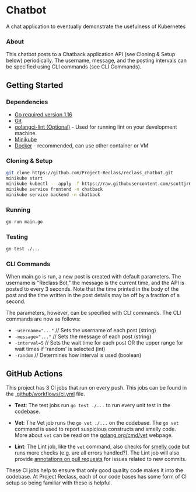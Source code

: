 # Chatbot
A chat application to eventually demonstrate the usefulness of Kubernetes
### About

This chatbot posts to a Chatback application API (see Cloning & Setup below) periodically. The username, message, and the posting intervals can be specified using CLI commands (see CLI Commands).

## Getting Started

### Dependencies

- [Go required version 1.16](https://golang.org/doc/install)
- [Git](https://git-scm.com/downloads)
- [golangci-lint (Optional)](https://golangci-lint.run/usage/install/#local-installation) - Used for running lint on your development machine.
- [Minikube](https://minikube.sigs.k8s.io/docs/start/)
- [Docker](https://docs.docker.com/engine/install/) - recommended, can use other container or VM

### Cloning & Setup

```bash
git clone https://github.com/Project-Reclass/reclass_chatbot.git
minikube start
minikube kubectl -- apply -f https://raw.githubusercontent.com/scottjr632/chatback-k8s-example/main/chatback-remote.yml
minikube service frontend -n chatback
minikube service backend -n chatback
```

### Running

```bash
go run main.go
```

### Testing

```bash
go test ./...
```

### CLI Commands
When main.go is run, a new post is created with default parameters. The username is "Reclass Bot," the message is the current time, and the API is posted to every 3 seconds. Note that the time printed in the body of the post and the time written in the post details may be off by a fraction of a second.

The parameters, however, can be specified with CLI commands. The CLI commands are now as follows:
*   `-username="..."` // Sets the username of each post (string)
*   `-message="..."` // Sets the message of each post (string)
*   `-interval=5` // Sets the wait time for each post OR the upper range for wait times if 'random' is selected (int)
*   `-random` // Determines how interval is used (boolean)


## GitHub Actions

This project has 3 CI jobs that run on every push. This jobs can be found in the [.github/workflows/ci.yml](.github/workflows/ci.yml) file.

- **Test**: The test jobs run `go test ./...` to run every unit test in the codebase. 

- **Vet**: The Vet job runs the `go vet ./...` on the codebase. The `go vet` command is used to report suspicious constructs and smelly code. More about `vet` can be read on the [golang.org/cmd/vet](https://golang.org/cmd/vet/) webpage.

- **Lint**: The Lint job, like the `vet` command, also checks for [smelly code](https://en.wikipedia.org/wiki/Code_smell) but runs more checks (e.g. are all errors handled?). The Lint job will also provide [annotations on pull requests](https://github.com/Project-Reclass/pup/commit/8f62d4be715d369f95745eeba1df996f3e8afeea#diff-2873f79a86c0d8b3335cd7731b0ecf7dd4301eb19a82ef7a1cba7589b5252261R9) for issues related to new commits.

These CI jobs help to ensure that only good quality code makes it into the codebase. At Project Reclass, each of our code bases has some form of CI setup so being familiar with these is helpful.


